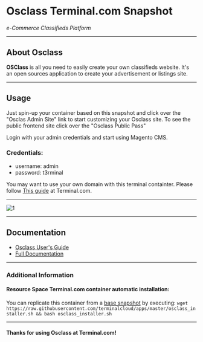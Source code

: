 # **Osclass** Terminal.com Snapshot
*e-Commerce Classifieds Platform*

---

## About Osclass
**OSClass** is all you need to easily create your own classifieds website. 
It's an open sources application to create your advertisement or listings site.

---

## Usage

Just spin-up your container based on this snapshot and click over the "Osclas Admin Site" link to start customizing your Osclass site.
To see the public frontend site click over the "Osclass Public Pass"

Login with your admin credentials and start using  Magento CMS.

### Credentials:

- username: admin
- password: t3rminal


You may want to use your own domain with this terminal containter. Please follow [This guide](https://www.terminal.com/faq#cname) at Terminal.com.

---

![1](http://blog.osclass.org/wp-content/uploads/2013/04/responsive-theme-osclass.jpg)	

---

## Documentation
- [Osclass User's Guide](http://doc.osclass.org/User_Guide)
- [Full Documentation](http://doc.osclass.org/Main_Page)


---


### Additional Information
#### Resource Space Terminal.com container automatic installation:
You can replicate this container from a [base snapshot](https://www.terminal.com/tiny/FzpHiTXG1K) by executing:
`wget https://raw.githubusercontent.com/terminalcloud/apps/master/osclass_installer.sh && bash osclass_installer.sh`


---

#### Thanks for using Osclass at Terminal.com!